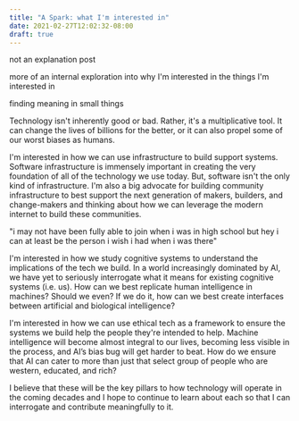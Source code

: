 ```yaml
---
title: "A Spark: what I'm interested in"
date: 2021-02-27T12:02:32-08:00
draft: true
---
```


not an explanation post

more of an internal exploration into why I'm interested in the things I'm interested in

finding meaning in small things

Technology isn't inherently good or bad. Rather, it's a multiplicative tool. It can change the lives of billions for the better, or it can also propel some of our worst biases as humans.

I'm interested in how we can use infrastructure to build support systems. Software infrastructure is immensely important in creating the very foundation of all of the technology we use today. But, software isn't the only kind of infrastructure. I'm also a big advocate for building community infrastructure to best support the next generation of makers, builders, and change-makers and thinking about how we can leverage the modern internet to build these communities.

"i may not have been fully able to join when i was in high school but hey i can at least be the person i wish i had when i was there"

I'm interested in how we study cognitive systems to understand the implications of the tech we build. In a world increasingly dominated by AI, we have yet to seriously interrogate what it means for existing cognitive systems (i.e. us). How can we best replicate human intelligence in machines? Should we even? If we do it, how can we best create interfaces between artificial and biological intelligence?

I'm interested in how we can use ethical tech as a framework to ensure the systems we build help the people they're intended to help. Machine intelligence will become almost integral to our lives, becoming less visible in the process, and AI’s bias bug will get harder to beat. How do we ensure that AI can cater to more than just that select group of people who are western, educated, and rich?

I believe that these will be the key pillars to how technology will operate in the coming decades and I hope to continue to learn about each so that I can interrogate and contribute meaningfully to it.
